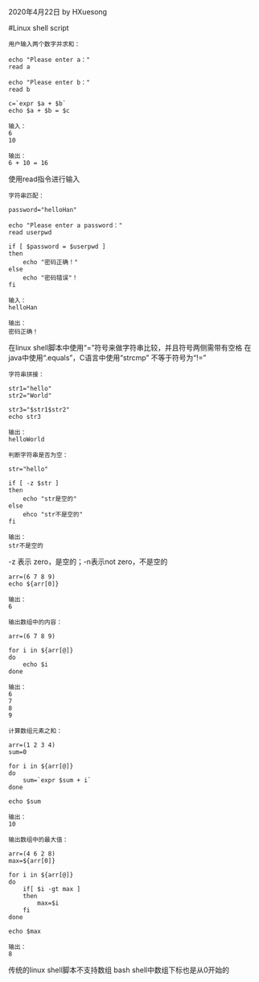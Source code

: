 2020年4月22日
by HXuesong



#Linux shell script
```shell
用户输入两个数字并求和：

echo "Please enter a："
read a

echo "Please enter b："
read b

c=`expr $a + $b`
echo $a + $b = $c

输入：
6
10

输出：
6 + 10 = 16
```
使用read指令进行输入



```shell
字符串匹配：

password="helloHan"

echo "Please enter a password："
read userpwd

if [ $password = $userpwd ]
then
    echo "密码正确！"
else
    echo "密码错误"！
fi

输入：
helloHan

输出：
密码正确！
```
在linux shell脚本中使用“=”符号来做字符串比较，并且符号两侧需带有空格
在java中使用“.equals”，C语言中使用“strcmp”
不等于符号为“!=”



```shell
字符串拼接：

str1="hello"
str2="World"

str3="$str1$str2"
echo str3

输出：
helloWorld
```
```shell
判断字符串是否为空：

str="hello"

if [ -z $str ]
then
    echo "str是空的"
else
    ehco "str不是空的"
fi

输出：
str不是空的
```
-z 表示 zero，是空的；-n表示not zero，不是空的



```shell
arr=(6 7 8 9)
echo ${arr[0]}

输出：
6
```
```shell
输出数组中的内容：

arr=(6 7 8 9)

for i in ${arr[@]}
do
    echo $i
done

输出：
6
7
8
9
```
```shell
计算数组元素之和：

arr=(1 2 3 4)
sum=0

for i in ${arr[@]}
do
    sum=`expr $sum + i`
done

echo $sum

输出：
10
```
```shell
输出数组中的最大值：

arr=(4 6 2 8)
max=${arr[0]}

for i in ${arr[@]}
do
    if[ $i -gt max ]
    then
        max=$i
    fi
done

echo $max

输出：
8
```
传统的linux shell脚本不支持数组
bash shell中数组下标也是从0开始的